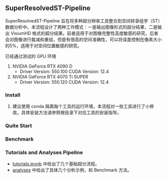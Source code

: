 ## SuperResolvedST-Pipeline
SuperResolvedST-Pipeline 旨在将多种超分辨率工具整合到空间转录组学（ST）数据分析中。本流程设计了两种工作模式：一是输出图像形式的超分结果，二是输出 VisiumHD 格式的超分结果。前者适用于对图像完整性高度敏感的研究，后者会对图像进行裁减和重组，但是有很高的空间准确性，可以将误差控制在像素大小的5%，适用于对空间位置敏感的研究。

已经通过测试的 GPU 环境
1. NVIDIA GeForce RTX 4090 D
    - Driver Version: 550.100   CUDA Version: 12.4
2. NVIDIA GeForce RTX 4070 Ti SUPER
    - Driver Version: 550.120   CUDA Version: 12.4

### Install
1. 建议使用 conda 隔离每个工具的运行环境，本流程对一些工具进行了小修改。具体安装方法请参照根目录下对应工具的安装指导。

### Quite Start

### Benchmark

### Tutorials and Analyses Pipeline

- [tutorials.ipynb](tutorials.ipynb) 中给出了几个基础超分流程。
- [analyses](analyses) 中给出了具体几个分析示例，和 Benchmark 方法。